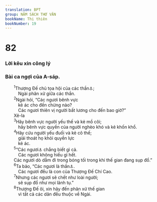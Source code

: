 ```yaml
---
translation: BPT
group: NĂM SÁCH THƠ VĂN
bookName: Thi thiên 
bookNumber: 19
---
```


<div class="title"><h1>82</h1><h3>Lời kêu xin công lý</h3><h3>Bài ca ngợi của A-sáp.</h3></div>
<span class="verse thi_82_1">  <sup>1</sup>Thượng Đế chủ tọa hội của các thần<a data-toggle="tooltip" data-placement="bottom" title="Các dân tộc khác dạy rằng thần En (Thượng Đế) và các thần khác họp lại để quyết định những gì cần phải làm cho các dân trên đất. Tuy nhiên nhiều khi các vua và các lãnh tụ cũng được gọi là “thần.” Cho nên thi thiên nầy có thể là lời cảnh cáo của Thượng Đế cho các lãnh tụ của Ít-ra-en.">⚓</a>;<br/>   Ngài phân xử giữa các thần.<br/></span>
<span class="verse thi_82_2">  <sup>2</sup>Ngài hỏi, “Các ngươi bênh vực<br/>   kẻ ác cho đến chừng nào?<br/>   Các ngươi thiên vị người bất lương cho đến bao giờ?” <br/>  Xê-la<br/></span>
<span class="verse thi_82_3">  <sup>3</sup>Hãy bênh vực người yếu thế và kẻ mồ côi;<br/>   hãy bênh vực quyền của người nghèo khó và kẻ khốn khổ.<br/></span>
<span class="verse thi_82_4">  <sup>4</sup>Hãy cứu người yếu đuối và kẻ cô thế;<br/>   giải thoát họ khỏi quyền lực<br/>   kẻ ác.<br/></span>
<span class="verse thi_82_5">  <sup>5</sup>“Các ngươi<a data-toggle="tooltip" data-placement="bottom" title="Đây ám chỉ những vị “thần” hay các lãnh tụ. Thượng Đế bảo rằng họ không biết rằng vì sự bất công và làm quấy của họ, họ đang làm hư hỏng thế gian.">⚓</a> chẳng biết gì cả.<br/>   Các ngươi không hiểu gì hết.<br/>  Các ngươi dò dẫm đi trong bóng tối trong khi thế gian đang sụp đổ.”<br/></span>
<span class="verse thi_82_6">  <sup>6</sup>Ta bảo, “Các ngươi là thần<a data-toggle="tooltip" data-placement="bottom" title="Hay “quan án.”">⚓</a>.<br/>   Các ngươi đều là con của Thượng Đế Chí Cao.<br/></span>
<span class="verse thi_82_7">  <sup>7</sup>Nhưng các ngươi sẽ chết như loài người;<br/>   sẽ sụp đổ như mọi lãnh tụ.”<br/></span>
<span class="verse thi_82_8">  <sup>8</sup>Thượng Đế ôi, xin hãy đến phân xử thế gian<br/>   vì tất cả các dân đều thuộc về Ngài.<br/></span>
